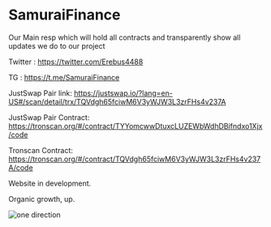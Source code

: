 # SamuraiFinance
Our Main resp which will hold all contracts and transparently show all updates we do to our project

Twitter : https://twitter.com/Erebus4488

TG : https://t.me/SamuraiFinance

JustSwap Pair link: https://justswap.io/?lang=en-US#/scan/detail/trx/TQVdgh65fciwM6V3yWJW3L3zrFHs4v237A 

JustSwap Pair Contract: https://tronscan.org/#/contract/TYYomcwwDtuxcLUZEWbWdhDBifndxo1Xjx/code

Tronscan Contract: https://tronscan.org/#/contract/TQVdgh65fciwM6V3yWJW3L3zrFHs4v237A/code

Website in development.

Organic growth, up.


<img src="https://siasky.net/KABtYM16Q5JBjh9hlH-enN0YAw6vE745XwGgoYwnthrz-A" alt="one direction">
